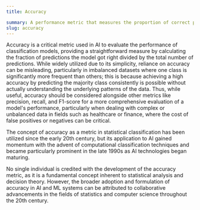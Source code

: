```yaml
---
title: Accuracy  

summary: A performance metric that measures the proportion of correct predictions made by an AI model out of the total number of predictions.
slug: accuracy
---  
```


Accuracy is a critical metric used in AI to evaluate the performance of classification models, providing a straightforward measure by calculating the fraction of predictions the model got right divided by the total number of predictions. While widely utilized due to its simplicity, reliance on accuracy can be misleading, particularly in imbalanced datasets where one class is significantly more frequent than others; this is because achieving a high accuracy by predicting the majority class consistently is possible without actually understanding the underlying patterns of the data. Thus, while useful, accuracy should be considered alongside other metrics like precision, recall, and F1-score for a more comprehensive evaluation of a model's performance, particularly when dealing with complex or unbalanced data in fields such as healthcare or finance, where the cost of false positives or negatives can be critical.  

The concept of accuracy as a metric in statistical classification has been utilized since the early 20th century, but its application to AI gained momentum with the advent of computational classification techniques and became particularly prominent in the late 1990s as AI technologies began maturing.  

No single individual is credited with the development of the accuracy metric, as it is a fundamental concept inherent to statistical analysis and decision theory. However, the broader adoption and formulation of accuracy in AI and ML systems can be attributed to collaborative advancements in the fields of statistics and computer science throughout the 20th century.
